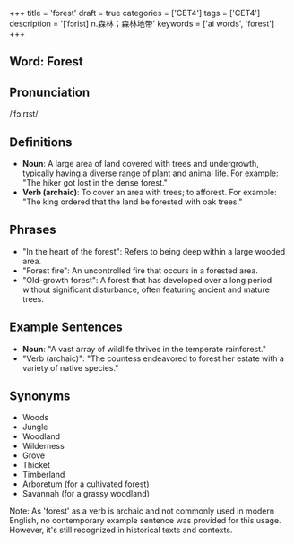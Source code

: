 +++
title = 'forest'
draft = true
categories = ['CET4']
tags = ['CET4']
description = '[ˈfɔrist] n.森林；森林地带'
keywords = ['ai words', 'forest']
+++

## Word: Forest

## Pronunciation
/ˈfɔːrɪst/

## Definitions
- **Noun**: A large area of land covered with trees and undergrowth, typically having a diverse range of plant and animal life. For example: "The hiker got lost in the dense forest."
- **Verb (archaic)**: To cover an area with trees; to afforest. For example: "The king ordered that the land be forested with oak trees."

## Phrases
- "In the heart of the forest": Refers to being deep within a large wooded area.
- "Forest fire": An uncontrolled fire that occurs in a forested area.
- "Old-growth forest": A forest that has developed over a long period without significant disturbance, often featuring ancient and mature trees.

## Example Sentences
- **Noun**: "A vast array of wildlife thrives in the temperate rainforest."
- "Verb (archaic)": "The countess endeavored to forest her estate with a variety of native species."

## Synonyms
- Woods
- Jungle
- Woodland
- Wilderness
- Grove
- Thicket
- Timberland
- Arboretum (for a cultivated forest)
- Savannah (for a grassy woodland) 

Note: As 'forest' as a verb is archaic and not commonly used in modern English, no contemporary example sentence was provided for this usage. However, it's still recognized in historical texts and contexts.
